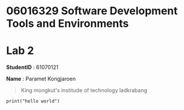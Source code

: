 # 06016329 Software Development Tools and Environments

# Lab 2

**StudentID** : 61070121

**Name** : Paramet Kongjaroen

> King mongkut's institude of technology ladkrabang

```
print("hello world")
```